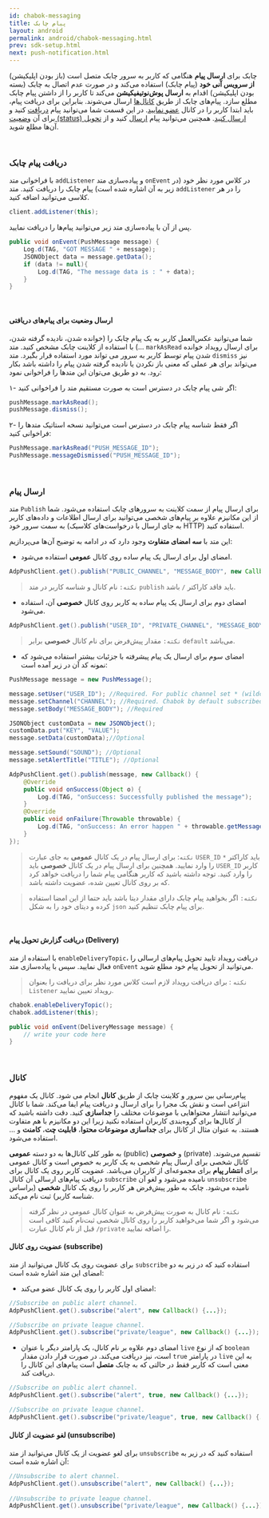 ```yaml
---
id: chabok-messaging
title: پیام چابک
layout: android
permalink: android/chabok-messaging.html
prev: sdk-setup.html
next: push-notification.html
---
```


چابک برای **ارسال پیام** هنگامی که کاربر به سرور چابک متصل است (باز بودن اپلیکیشن) **از سرویس آنی خود** (پیام چابک) استفاده می‌کند و در صورت عدم اتصال به چابک (بسته بودن اپلیکیشن) اقدام به **ارسال پوش‌نوتیفیکیشن** می‌کند تا کاربر را از داشتن پیام چابک مطلع سازد. پیام‌های چابک از طریق [کانال‌ها](https://doc.chabokpush.com/android/chabok-messaging.html#کانال) ارسال می‌شوند. بنابراین برای دریافت پیام، باید ابتدا کاربر را در کانال [عضو نمایید](https://doc.chabokpush.com/android/chabok-messaging.html#عضویت-روی-کانال-subscribe). در این قسمت شما می‌توانید پیام [دریافت](https://doc.chabokpush.com/android/chabok-messaging.html#دریافت-پیام-چابک) کنید و برای آن [وضعیت (status) ارسال کنید](https://doc.chabokpush.com/android/chabok-messaging.html#ارسال-وضعیت-پیامهای-دریافتی). همچنین می‌توانید پیام [ارسال](https://doc.chabokpush.com/android/chabok-messaging.html#ارسال-پیام) کنید و از [تحویل](https://doc.chabokpush.com/android/chabok-messaging.html#دریافت-گزارش-تحویل-پیام-delivery) آن‌ها مطلع شوید. 

<Br>

### دریافت پیام چابک

با فراخوانی متد `addListener` و پیاده‌سازی متد `onEvent` در کلاس مورد نظر خود (در زیر به آن اشاره شده است) پیام چابک را دریافت کنید. متد `addListener` را در هر کلاسی می‌توانید اضافه کنید.

```java
client.addListener(this);
```

 پس از آن با پیاده‌سازی متد زیر می‌توانید پیام‌ها را دریافت نمایید.

```java
public void onEvent(PushMessage message) {
    Log.d(TAG, "GOT MESSAGE " + message);
    JSONObject data = message.getData();
    if (data != null){
        Log.d(TAG, "The message data is : " + data);
    }
}
```

<Br>

#### ارسال وضعیت برای پیام‌های دریافتی

شما می‌توانید عکس‌العمل کاربر به یک پیام چابک را (خوانده شدن، نادیده گرفته شدن، ...) با استفاده از کلاینت چابک مشخص کنید. 
متد `markAsRead` برای ارسال رویداد خوانده شدن پیام توسط کاربر به سرور می تواند مورد استفاده قرار بگیرد. 
متد `dismiss` نیز می‌تواند برای هر عملی که معنی باز نکردن یا نادیده گرفته شدن پیام را داشته باشد بکار رود. به دو طریق می‌توان این متدها را فراخوانی نمود:

۱- اگر شی پیام چابک در دسترس است به صورت مستقیم متد را فراخوانی کنید:

```java  
pushMessage.markAsRead();
pushMessage.dismiss();
```               

۲- اگر فقط شناسه پیام چابک در دسترس است می‌توانید نسخه استاتیک متد‌ها را فراخوانی کنید:

```java  
PushMessage.markAsRead("PUSH_MESSAGE_ID");
PushMessage.messageDismissed("PUSH_MESSAGE_ID");
```               
<Br>

### ارسال پیام

متد `Publish` برای ارسال پیام از سمت کلاینت به سرور‌های چابک استفاده می‌شود. شما از این مکانیزم علاوه بر پیام‌های شخصی می‌توانید برای ارسال اطلاعات و داده‌های کاربر به سمت سرور خود (به جای ارسال با درخواست‌های کلاسیک HTTP) استفاده کنید.


این متد با **سه امضای متفاوت** وجود دارد که در ادامه به توضیح آن‌ها می‌پردازیم:

- امضای اول برای ارسال یک پیام ساده روی کانال **عمومی** استفاده می‌شود.

```java
AdpPushClient.get().publish("PUBLIC_CHANNEL", "MESSAGE_BODY", new Callback() {...});
```
> `نکته:` نام کانال و شناسه کاربر در متد `publish` باید فاقد کاراکتر `/` باشد.

- امضای دوم برای ارسال یک پیام ساده به کاربر روی کانال **خصوصی** آن، استفاده می‌شود.

```java
AdpPushClient.get().publish("USER_ID", "PRIVATE_CHANNEL", "MESSAGE_BODY", new Callback() {...});
```
> `نکته:` مقدار پیش‌فرض برای نام کانال **خصوصی** برابر `default` می‌باشد.

-  امضای سوم برای ارسال یک پیام پیشرفته با جزئیات بیشتر استفاده می‌شود که نمونه کد آن در زیر آمده است:

```java
PushMessage message = new PushMessage();

message.setUser("USER_ID"); //Required. For public channel set * (wildcard)
message.setChannel("CHANNEL"); //Required. Chabok by default subscribed user on default channel
message.setBody("MESSAGE_BODY"); //Required

JSONObject customData = new JSONObject();
customData.put("KEY", "VALUE");
message.setData(customData);//Optional

message.setSound("SOUND"); //Optional
message.setAlertTitle("TITLE"); //Optional

AdpPushClient.get().publish(message, new Callback() {
    @Override
    public void onSuccess(Object o) {
        Log.d(TAG, "onSuccess: Successfully published the message");
    }
    @Override
    public void onFailure(Throwable throwable) {
        Log.d(TAG, "onSuccess: An error happen " + throwable.getMessage());
    }
});
```

> `نکته`: برای ارسال پیام در یک کانال **عمومی** به جای عبارت `USER_ID` باید کاراکتر `*` را وارد نمایید. همچنین برای ارسال پیام در یک کانال‌ **خصوصی** باید `USER_ID` کاربر را وارد کنید. توجه داشته باشید که کاربر هنگامی پیام شما را دریافت خواهد کرد که بر روی کانال تعیین شده، عضویت داشته باشد.

> `نکته:` اگر بخواهید پیام چابک دارای مقدار دیتا باشد باید حتما از این
> امضا استفاده کرده و دیتای خود را به شکل `json` برای  پیام چابک تنظیم کنید.


<Br>


#### دریافت گزارش تحویل پیام‌‌ (Delivery)

با استفاده از متد `enableDeliveryTopic`، دریافت رویداد تایید تحویل پیام‌های ارسالی را فعال نمایید. سپس با پیاده‌سازی متد `onEvent` می‌توانید از تحویل پیام خود مطلع شوید.


> `نکته` :  برای دریافت رویداد لازم است کلاس مورد نظر برای دریافت را بعنوان `Listener‌` رویداد تعیین نمایید.

```java
chabok.enableDeliveryTopic();
chabok.addListener(this);

public void onEvent(DeliveryMessage message) {
    // write your code here
}
```

<Br>


### کانال

پیام‌رسانی بین سرور و کلاینت‌ چابک از طریق **کانال‌** انجام می شود. کانال یک مفهوم انتزاعی است و نقش یک مجرا را برای ارسال و دریافت پیام ایفا می‌کند. شما با کانال می‌توانید انتشار محتواهایی با موضوعات مختلف را **جداسازی** کنید. دقت داشته باشید که از کانال‌ها برای گروه‌بندی کاربران استفاده نکنید زیرا این دو مکانیزم با هم متفاوت هستند. به عنوان مثال از کانال برای **جداسازی موضوعات محتوا**، **قابلیت چت**، **کامنت** و ... استفاده می‌شود.

به طور کلی کانال‌ها به دو دسته **عمومی** (public) و **خصوصی** (private) تقسیم می‌شوند. کانال شخصی برای ارسال پیام شخصی به یک کاربر به خصوص است و کانال عمومی برای **انتشار پیام** برای مجموعه‌ای از کاربران می‌باشد. عضویت کاربر روی یک کانال برای دریافت پیام‌های ارسالی آن کانال `subscribe` نامیده می‌شود و لغو آن `unsubscribe` نامیده می‌شود. چابک به طور پیش‌فرض هر کاربر را روی یک کانال **شخصی** (براساس شناسه کاربر) ثبت نام می‌کند. 

> `نکته:` نام کانال به صورت پیش‌فرض به عنوان کانال عمومی در نظر گرفته می‌شود و اگر شما می‌خواهید کاربر را روی کانال شخصی ثبت‌نام کنید کافی است قبل از نام کانال عبارت `/private` را اضافه نمایید.

#### عضویت روی کانال (subscribe)

برای عضویت روی یک کانال می‌توانید از متد `subscribe` استفاده کنید که در زیر به دو امضای این متد اشاره شده است:

- امضای اول کاربر را روی یک کانال عضو می‌کند:

```java
//Subscribe on public alert channel.
AdpPushClient.get().subscribe("alert", new Callback() {...});

//Subscribe on private league channel.
AdpPushClient.get().subscribe("private/league", new Callback() {...});
```

- امضای دوم علاوه بر نام کانال، یک پارامتر دیگر با عنوان `live` که از نوع `boolean` است، نیز دریافت می‌کند. در صورت قرار دادن مقدار `true` در پارامتر `live` به این معنی است که کاربر فقط در حالتی که به چابک **متصل** است پیام‌های این کانال را دریافت کند.

```java
//Subscribe on public alert channel.
AdpPushClient.get().subscribe("alert", true, new Callback() {...});

//Subscribe on private league channel.
AdpPushClient.get().subscribe("private/league", true, new Callback() {...});
```

#### لغو عضویت از کانال (unsubscribe)

برای لغو عضویت از یک کانال می‌توانید از متد `unsubscribe` استفاده کنید که در زیر به آن اشاره شده است:

```java
//Unsubscribe to alert channel.
AdpPushClient.get().unsubscribe("alert", new Callback() {...});
    
//Unsubscribe to private league channel.
AdpPushClient.get().unsubscribe("private/league", new Callback() {...});
```
